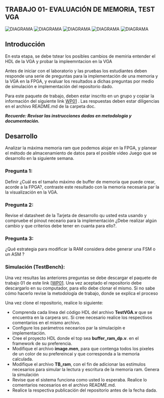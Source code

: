 ## TRABAJO 01- EVALUACIÓN DE MEMORIA, TEST VGA 

![DIAGRAMA](https://github.com/unal-edigital1/2020-2/blob/master/docs/figs/Diapositiva1_.PNG)
![DIAGRAMA](https://github.com/unal-edigital1/2020-2/blob/master/docs/figs/Diapositiva2.png)
![DIAGRAMA](https://github.com/unal-edigital1/2020-2/blob/master/docs/figs/Diapositiva3.png)
![DIAGRAMA](https://github.com/unal-edigital1/2020-2/blob/master/docs/figs/Diapositiva4.png)
![DIAGRAMA](https://github.com/unal-edigital1/2020-2/blob/master/docs/figs/Diapositiva5.png)

## Introducción 
En esta etapa, se debe tstear los posibles cambios de memiria entender el HDL de la VGA  y probar la impleemntacion en la VGA 


Antes de iniciar con el laboratorio   y las pruebas los estudiantes deben  responde una serie de preguntas para la implementación de una memoria y la VGA en la FPGA, y evaluar los  resultados a dichas preguntas por medio de  simulación e implementación del repositorio  dado.

Para este paquete de trabajo, deben   estar inscrito en un grupo y copiar la información del siguiente link  [WP01]() .
Las respuestas deben estar diligencias en el archivo README.md de la carpeta doc. 

***Recuerde: Revisar  las instrucciones dadas en metodología y documentación.***



## Desarrollo

Analizar la máxima memoria ram que podemos alojar en la FPGA,  y planear el método de almacenamiento de datos  para el posible video Juego que se desarrollo en la siguiente semana.

### Pregunta 1:
Definir ¿Cuál es el tamaño máximo de buffer de memoria que puede crear, acorde a la FPGA?,  contraste este resultado con la memoria  necesaria par la la visualización en la VGA.

### Pregunta 2:
Revise el datasheet de la Tarjeta de desarrollo qu usted esta usando y compruebe el pinout neceario para la implementación ¿Debe realizar algún cambio y que criterios debe tener en cuanta para ello?.

### Pregunta 3:

¿Qué estrategia para modificar la RAM considera debe  generar una FSM o un ASM ? 

### Simulación (TestBench):

Una vez resultas las anteriores preguntas se  debe descargar el paquete de trabajo 01 de este link  [[WP01]().
Una vez aceptado el repositorio debe descargarlo en su computador, para ello debe  clonar el mismo. Si no sabe cómo hacerlo  revise la metodología de trabajo, donde se explica el proceso

Una vez clone el repositorio, realice lo siguiente:

* Comprenda cada línea del código HDL del archivo **TestVGA.v** que se encuentra en la carpera src. Si cree necesario realice los respectivos comentarios  en el mismo archivo.
* Configure los parámetros necearios par la simulacipín e implementación.
* Cree el proyecto HDL  donde el top sea **buffer_ram_dp.v**. en el framework  de su preferencia. 
* Modifique el archivo **image.men**, para que contenga todos los pixeles de un color de su prefereincai  y que corresponda a la memoria calculada.
* Modifique el archivo **TB_ram**, con el fin de adicionar las estímulos necesarios para simular la lectura y escritura de la memoria ram. Genera la simulación 
* Revise que el sistema funciona como usted lo esperaba. Realice lo comentarios necesarios  en el archivo README.md. 
* Realice la respectiva publicación del repositorio antes de la fecha dada. 







